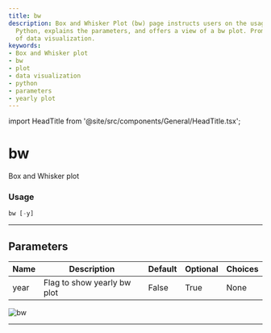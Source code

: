 ```yaml
---
title: bw
description: Box and Whisker Plot (bw) page instructs users on the usage of bw in
  Python, explains the parameters, and offers a view of a bw plot. Promotes understanding
  of data visualization.
keywords:
- Box and Whisker plot
- bw
- plot
- data visualization
- python
- parameters
- yearly plot
---
```


import HeadTitle from '@site/src/components/General/HeadTitle.tsx';

<HeadTitle title="bw - Qa - Economy - Reference | OpenBB Terminal Docs" />

# bw

Box and Whisker plot

### Usage

```python
bw [-y]
```

---

## Parameters

| Name | Description | Default | Optional | Choices |
| ---- | ----------- | ------- | -------- | ------- |
| year | Flag to show yearly bw plot | False | True | None |

![bw](https://user-images.githubusercontent.com/46355364/154305545-0f99fe4b-07e1-4714-8762-da3569023578.png)

---
